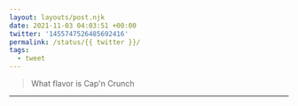 ```yaml
---
layout: layouts/post.njk
date: 2021-11-03 04:03:51 +00:00
twitter: '1455747526485692416'
permalink: /status/{{ twitter }}/
tags: 
  - tweet
---
```


> What flavor is Cap'n Crunch

---
